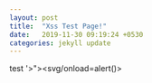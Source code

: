 ```yaml
---
layout: post
title:  "Xss Test Page!"
date:   2019-11-30 09:19:24 +0530
categories: jekyll update
---
```

test '>"><svg/onload=alert()>

